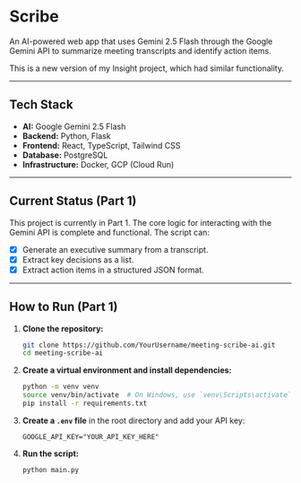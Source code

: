 # Scribe

An AI-powered web app that uses Gemini 2.5 Flash through the Google Gemini API to summarize meeting transcripts and identify action items.

This is a new version of my Insight project, which had similar functionality.

---

## Tech Stack

*   **AI:** Google Gemini 2.5 Flash
*   **Backend:** Python, Flask
*   **Frontend:** React, TypeScript, Tailwind CSS
*   **Database:** PostgreSQL
*   **Infrastructure:** Docker, GCP (Cloud Run)

---

## Current Status (Part 1)

This project is currently in Part 1. The core logic for interacting with the Gemini API is complete and functional. The script can:
- [x] Generate an executive summary from a transcript.
- [x] Extract key decisions as a list.
- [x] Extract action items in a structured JSON format.

---

## How to Run (Part 1)

1.  **Clone the repository:**
    ```bash
    git clone https://github.com/YourUsername/meeting-scribe-ai.git
    cd meeting-scribe-ai
    ```

2.  **Create a virtual environment and install dependencies:**
    ```bash
    python -m venv venv
    source venv/bin/activate  # On Windows, use `venv\Scripts\activate`
    pip install -r requirements.txt
    ```

3.  **Create a `.env` file** in the root directory and add your API key:
    ```
    GOOGLE_API_KEY="YOUR_API_KEY_HERE"
    ```

4.  **Run the script:**
    ```bash
    python main.py
    ```
